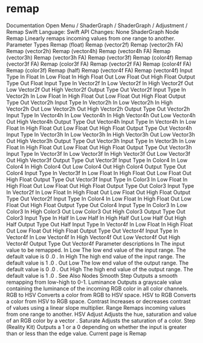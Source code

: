 # remap
 Documentation 
 Open Menu 
/
 ShaderGraph 
/
ShaderGraph
/
 Adjustment 
/
 Remap 
Swift
Language: 
Swift
 API Changes: 
None
ShaderGraph Node
Remap
Linearly remaps incoming values from one range to another.
Parameter Types
 Remap (float) 
 Remap (vector2f) 
 Remap (vector2h FA) 
 Remap (vector2h) 
 Remap (vector4h) 
 Remap (vector4h FA) 
 Remap (vector3h) 
 Remap (vector3h FA) 
 Remap (vector3f) 
 Remap (color4f) 
 Remap (vector3f FA) 
 Remap (color3f FA) 
 Remap (vector2f FA) 
 Remap (color4f FA) 
 Remap (color3f) 
 Remap (half) 
 Remap (vector4f FA) 
 Remap (vector4f) 
Input
Type
In
Float
In Low
Float
In High
Float
Out Low
Float
Out High
Float
Output
Type
Out
Float
Input
Type
In
Vector2f
In Low
Vector2f
In High
Vector2f
Out Low
Vector2f
Out High
Vector2f
Output
Type
Out
Vector2f
Input
Type
In
Vector2h
In Low
Float
In High
Float
Out Low
Float
Out High
Float
Output
Type
Out
Vector2h
Input
Type
In
Vector2h
In Low
Vector2h
In High
Vector2h
Out Low
Vector2h
Out High
Vector2h
Output
Type
Out
Vector2h
Input
Type
In
Vector4h
In Low
Vector4h
In High
Vector4h
Out Low
Vector4h
Out High
Vector4h
Output
Type
Out
Vector4h
Input
Type
In
Vector4h
In Low
Float
In High
Float
Out Low
Float
Out High
Float
Output
Type
Out
Vector4h
Input
Type
In
Vector3h
In Low
Vector3h
In High
Vector3h
Out Low
Vector3h
Out High
Vector3h
Output
Type
Out
Vector3h
Input
Type
In
Vector3h
In Low
Float
In High
Float
Out Low
Float
Out High
Float
Output
Type
Out
Vector3h
Input
Type
In
Vector3f
In Low
Vector3f
In High
Vector3f
Out Low
Vector3f
Out High
Vector3f
Output
Type
Out
Vector3f
Input
Type
In
Color4
In Low
Color4
In High
Color4
Out Low
Color4
Out High
Color4
Output
Type
Out
Color4
Input
Type
In
Vector3f
In Low
Float
In High
Float
Out Low
Float
Out High
Float
Output
Type
Out
Vector3f
Input
Type
In
Color3
In Low
Float
In High
Float
Out Low
Float
Out High
Float
Output
Type
Out
Color3
Input
Type
In
Vector2f
In Low
Float
In High
Float
Out Low
Float
Out High
Float
Output
Type
Out
Vector2f
Input
Type
In
Color4
In Low
Float
In High
Float
Out Low
Float
Out High
Float
Output
Type
Out
Color4
Input
Type
In
Color3
In Low
Color3
In High
Color3
Out Low
Color3
Out High
Color3
Output
Type
Out
Color3
Input
Type
In
Half
In Low
Half
In High
Half
Out Low
Half
Out High
Half
Output
Type
Out
Half
Input
Type
In
Vector4f
In Low
Float
In High
Float
Out Low
Float
Out High
Float
Output
Type
Out
Vector4f
Input
Type
In
Vector4f
In Low
Vector4f
In High
Vector4f
Out Low
Vector4f
Out High
Vector4f
Output
Type
Out
Vector4f
Parameter descriptions
In
The input value to be remapped.
In Low
The low end value of the input range. The default value is 
0
.0
.
In High
The high end value of the input range. The default value is 
1
.0
.
Out Low
The low end value of the output range. The default value is 
0
.0
.
Out High
The high end value of the output range. The default value is 
1
.0
.
See Also
Nodes
Smooth Step
Outputs a smooth remapping from low-high to 0-1.
Luminance
Outputs a grayscale value containing the luminance of the incoming RGB color in all color channels.
RGB to HSV
Converts a color from RGB to HSV space.
HSV to RGB
Converts a color from HSV to RGB space.
Contrast
Increases or decreases contrast of values using a linear slope multiplier.
Range
Remaps incoming values from one range to another.
HSV Adjust
Adjusts the hue, saturation and value of an RGB color by a vector .
Saturate
Adjusts the saturation of a color.
Step (Reality
Kit)
Outputs a 1 or a 0 depending on whether the input is greater than or less than the edge value.
 Current page is Remap 